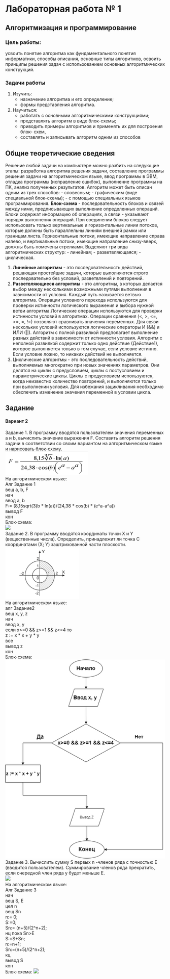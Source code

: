 #   Лабораторная работа № 1 
## Алгоритмизация и программирование
### Цель работы: 
усвоить понятие алгоритма как фундаментального понятия информатики,  способы описания, основные типы алгоритмов,  освоить принципы решения задач с использованием основных алгоритмических конструкций.
### Задачи работы
1. Изучить:
    - назначение алгоритма и его определение;
    - формы представления алгоритма.
1. Научиться:
    - работать с основными алгоритмическими конструкциями;
    - представлять алгоритм в виде блок-схемы;
    - приводить примеры алгоритмов и применять их для построения блок- схем,
    - составлять и записывать алгоритм одним из способов
## Общие теоретические сведения
Решение любой задачи на компьютере можно разбить на следующие этапы: разработка алгоритма решения задачи, составление программы решения задачи на алгоритмическом языке, ввод программы в ЭВМ, отладка программы (исправление ошибок), выполнение программы на ПК, анализ полученных результатов.
Алгоритм может быть описан одним из трех способов:
    - словесным;
    - графическим (виде специальной блок-схемы);
    - с помощью специальных языков программирования.
**Блок-схема** - последовательность блоков и связей между ними, предписывающих выполнение определенных операций. Блоки содержат информацию об операциях, а связи - указывают порядок выполнения операций. При соединении блоков следует использовать только вертикальные и горизонтальные линии потоков, которые должны быть параллельны линиям внешней рамки или границам листа. Горизонтальные потоки, имеющие направление справа налево, и вертикальные потоки, имеющие направление снизу-вверх, должны быть помечены стрелками.
Выделяют три вида алгоритмических структур:
    - линейная;
    - разветвляющаяся;
    - циклическая.
1. **Линейные алгоритмы** - это последовательность действий, решающая простейшие задачи, которые выполняются строго последовательно без условий, разветвлений и повторений.
2. **Разветвляющиеся алгоритмы** - это алгоритмы, в которых делается выбор между несколькими возможными путями выполнения в зависимости от условия. Каждый путь называется ветвью алгоритма. Операции условного перехода используются для проверки истинности логического выражения и выбора нужной ветви алгоритма.Логические операции используются для проверки истинности условий в алгоритмах. Операции сравнения (<, >, <=, >=, =, !=) позволяют сравнивать значения переменных. Для связи нескольких условий используются логические операторы И (&&) и ИЛИ (||). Алгоритм с полной развилкой предполагает выполнение разных действий в зависимости от истинности условия. Алгоритм с неполной развилкой содержит только одно действие (Действие1), которое выполняется только в том случае, если условие истинно. Если условие ложно, то никаких действий не выполняется.
3. Циклические алгоритмы - это последовательность действий, выполняемых многократно при новых значениях параметров. Они делятся на циклы с предусловием, циклы с постусловием и параметрические циклы. Циклы с предусловием используются, когда неизвестно количество повторений, и выполняются только при выполнении условия. Для избежания зацикливания необходимо обеспечить изменение значения переменной в условии цикла.
## Задание
#### Вариант 2
Задание 1. В программу вводятся пользователем значения переменных а и b, вычислить значение выражения F. Составить алгоритм решения задачи в соответствии со своим вариантом на алгоритмическом языке и нарисовать блок-схему.  
![](https://github.com/JourVik/Lab1/blob/main/img-1-lab/1.png)  
На алгоритмическом языке:   
Алг Задание 1  
вещ a, b, F  
нач  
 ввод a, b  
 F:= (8,15sqrt(3)b * ln(a))/(24,38 * cos(b) * (e^a-a^a))  
 вывод F  
кон  
Блок-схема:  
![]([C:/Users/Jour/Desktop/Block1.png](https://github.com/JourVik/Lab1/blob/main/img-1-lab/Block1.png))  
Задание 2. В программу вводятся координаты точки Х и Ү (вещественные числа). Определить, принадлежит ли точка C координатами (Х; Ү) заштрихованной части плоскости.  
![](https://github.com/JourVik/Lab1/blob/main/img-1-lab/2.png)  
На алгоритмическом языке:  
алг Задание2  
вещ x, y, z  
нач  
 ввод x, y  
 если x>=0 && z>=1 && z<=4 то  
 z := x * x + y * y  
 все  
вывод z  
кон  
Блок-схема:  
![](https://github.com/JourVik/Lab1/blob/main/img-1-lab/Block2.png)  
Задание 3. Вычислить сумму S первых n -членов ряда с точностью Е (вводится пользователем). Суммирование членов ряда прекратить, если очередной член ряда у будет меньше Е.  
![]([C:/Users/Jour/Desktop/Screenshot_2.png](https://github.com/JourVik/Lab1/blob/main/img-1-lab/3.png))  
На алгоритмическом языке:    
Алг Задание 3  
нач   
 вещ S, E  
 цел n   
 вещ Sn  
 n:= 0;  
 S:=0;  
 Sn:= (n+5)/(2^n+2);  
 нц пока Sn>E  
 S:=S+Sn;  
 n:=n+1;  
 Sn:=(n+5)/(2^n+2);  
 кц  
 вывод S  
кон  
Блок-схема:
![]([C:/Users/Jour/Desktop/Block3.png](https://github.com/JourVik/Lab1/blob/main/img-1-lab/Block3.png)https://github.com/JourVik/Lab1/blob/main/img-1-lab/Block3.png)

  
 

